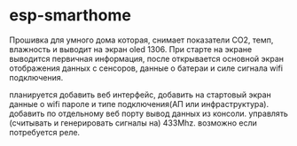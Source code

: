 # esp-smarthome
Прошивка для умного дома которая, снимает показатели СО2, темп, влажность и выводит на экран oled 1306.
При старте на экране выводится первичная информация, после открывается основной экран отображения данных с сенсоров, данные о батераи и силе сигнала wifi подключения.

планируется добавить веб интерфейс, добавить на стартовый экран данные о wifi пароле и типе подключения(АП или инфраструктура).
добавить по отдельному веб порту вывод данных из консоли.
управлять (считывать и генерировать сигналы на) 433Mhz.
возможно если потребуется реле.


